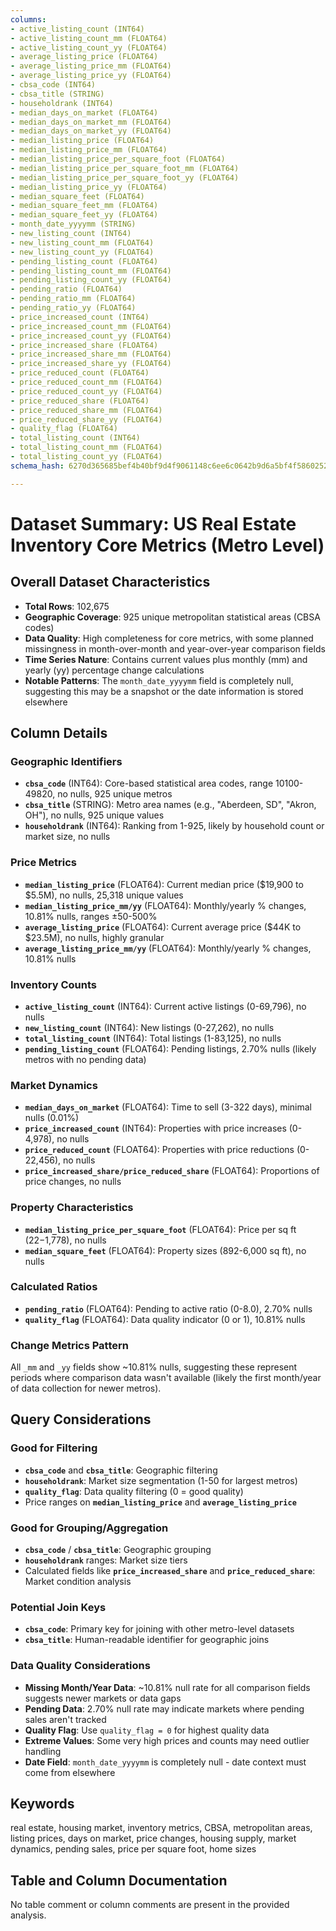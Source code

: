 ```yaml
---
columns:
- active_listing_count (INT64)
- active_listing_count_mm (FLOAT64)
- active_listing_count_yy (FLOAT64)
- average_listing_price (FLOAT64)
- average_listing_price_mm (FLOAT64)
- average_listing_price_yy (FLOAT64)
- cbsa_code (INT64)
- cbsa_title (STRING)
- householdrank (INT64)
- median_days_on_market (FLOAT64)
- median_days_on_market_mm (FLOAT64)
- median_days_on_market_yy (FLOAT64)
- median_listing_price (FLOAT64)
- median_listing_price_mm (FLOAT64)
- median_listing_price_per_square_foot (FLOAT64)
- median_listing_price_per_square_foot_mm (FLOAT64)
- median_listing_price_per_square_foot_yy (FLOAT64)
- median_listing_price_yy (FLOAT64)
- median_square_feet (FLOAT64)
- median_square_feet_mm (FLOAT64)
- median_square_feet_yy (FLOAT64)
- month_date_yyyymm (STRING)
- new_listing_count (INT64)
- new_listing_count_mm (FLOAT64)
- new_listing_count_yy (FLOAT64)
- pending_listing_count (FLOAT64)
- pending_listing_count_mm (FLOAT64)
- pending_listing_count_yy (FLOAT64)
- pending_ratio (FLOAT64)
- pending_ratio_mm (FLOAT64)
- pending_ratio_yy (FLOAT64)
- price_increased_count (INT64)
- price_increased_count_mm (FLOAT64)
- price_increased_count_yy (FLOAT64)
- price_increased_share (FLOAT64)
- price_increased_share_mm (FLOAT64)
- price_increased_share_yy (FLOAT64)
- price_reduced_count (FLOAT64)
- price_reduced_count_mm (FLOAT64)
- price_reduced_count_yy (FLOAT64)
- price_reduced_share (FLOAT64)
- price_reduced_share_mm (FLOAT64)
- price_reduced_share_yy (FLOAT64)
- quality_flag (FLOAT64)
- total_listing_count (INT64)
- total_listing_count_mm (FLOAT64)
- total_listing_count_yy (FLOAT64)
schema_hash: 6270d365685bef4b40bf9d4f9061148c6ee6c0642b9d6a5bf4f5860252556ccf

---
```

# Dataset Summary: US Real Estate Inventory Core Metrics (Metro Level)

## Overall Dataset Characteristics

- **Total Rows**: 102,675
- **Geographic Coverage**: 925 unique metropolitan statistical areas (CBSA codes)
- **Data Quality**: High completeness for core metrics, with some planned missingness in month-over-month and year-over-year comparison fields
- **Time Series Nature**: Contains current values plus monthly (mm) and yearly (yy) percentage change calculations
- **Notable Patterns**: The `month_date_yyyymm` field is completely null, suggesting this may be a snapshot or the date information is stored elsewhere

## Column Details

### Geographic Identifiers
- **`cbsa_code`** (INT64): Core-based statistical area codes, range 10100-49820, no nulls, 925 unique metros
- **`cbsa_title`** (STRING): Metro area names (e.g., "Aberdeen, SD", "Akron, OH"), no nulls, 925 unique values
- **`householdrank`** (INT64): Ranking from 1-925, likely by household count or market size, no nulls

### Price Metrics
- **`median_listing_price`** (FLOAT64): Current median price ($19,900 to $5.5M), no nulls, 25,318 unique values
- **`median_listing_price_mm/yy`** (FLOAT64): Monthly/yearly % changes, 10.81% nulls, ranges ±50-500%
- **`average_listing_price`** (FLOAT64): Current average price ($44K to $23.5M), no nulls, highly granular
- **`average_listing_price_mm/yy`** (FLOAT64): Monthly/yearly % changes, 10.81% nulls

### Inventory Counts
- **`active_listing_count`** (INT64): Current active listings (0-69,796), no nulls
- **`new_listing_count`** (INT64): New listings (0-27,262), no nulls
- **`total_listing_count`** (INT64): Total listings (1-83,125), no nulls
- **`pending_listing_count`** (FLOAT64): Pending listings, 2.70% nulls (likely metros with no pending data)

### Market Dynamics
- **`median_days_on_market`** (FLOAT64): Time to sell (3-322 days), minimal nulls (0.01%)
- **`price_increased_count`** (INT64): Properties with price increases (0-4,978), no nulls
- **`price_reduced_count`** (FLOAT64): Properties with price reductions (0-22,456), no nulls
- **`price_increased_share/price_reduced_share`** (FLOAT64): Proportions of price changes, no nulls

### Property Characteristics
- **`median_listing_price_per_square_foot`** (FLOAT64): Price per sq ft ($22-$1,778), no nulls
- **`median_square_feet`** (FLOAT64): Property sizes (892-6,000 sq ft), no nulls

### Calculated Ratios
- **`pending_ratio`** (FLOAT64): Pending to active ratio (0-8.0), 2.70% nulls
- **`quality_flag`** (FLOAT64): Data quality indicator (0 or 1), 10.81% nulls

### Change Metrics Pattern
All `_mm` and `_yy` fields show ~10.81% nulls, suggesting these represent periods where comparison data wasn't available (likely the first month/year of data collection for newer metros).

## Query Considerations

### Good for Filtering
- **`cbsa_code`** and **`cbsa_title`**: Geographic filtering
- **`householdrank`**: Market size segmentation (1-50 for largest metros)
- **`quality_flag`**: Data quality filtering (0 = good quality)
- Price ranges on **`median_listing_price`** and **`average_listing_price`**

### Good for Grouping/Aggregation
- **`cbsa_code`** / **`cbsa_title`**: Geographic grouping
- **`householdrank`** ranges: Market size tiers
- Calculated fields like **`price_increased_share`** and **`price_reduced_share`**: Market condition analysis

### Potential Join Keys
- **`cbsa_code`**: Primary key for joining with other metro-level datasets
- **`cbsa_title`**: Human-readable identifier for geographic joins

### Data Quality Considerations
- **Missing Month/Year Data**: ~10.81% null rate for all comparison fields suggests newer markets or data gaps
- **Pending Data**: 2.70% null rate may indicate markets where pending sales aren't tracked
- **Quality Flag**: Use `quality_flag = 0` for highest quality data
- **Extreme Values**: Some very high prices and counts may need outlier handling
- **Date Field**: `month_date_yyyymm` is completely null - date context must come from elsewhere

## Keywords
real estate, housing market, inventory metrics, CBSA, metropolitan areas, listing prices, days on market, price changes, housing supply, market dynamics, pending sales, price per square foot, home sizes

## Table and Column Documentation
No table comment or column comments are present in the provided analysis.